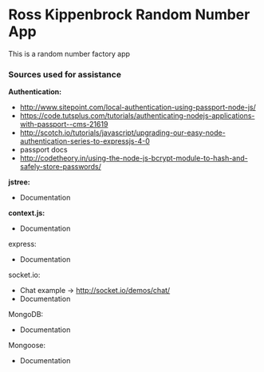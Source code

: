 # **Ross Kippenbrock Random Number App** #

This is a random number factory app


### **Sources used for assistance** ###
**Authentication:**
* http://www.sitepoint.com/local-authentication-using-passport-node-js/
* https://code.tutsplus.com/tutorials/authenticating-nodejs-applications-with-passport--cms-21619
* http://scotch.io/tutorials/javascript/upgrading-our-easy-node-authentication-series-to-expressjs-4-0
* passport docs
* http://codetheory.in/using-the-node-js-bcrypt-module-to-hash-and-safely-store-passwords/

**jstree:**
* Documentation

**context.js:**
* Documentation

express:
* Documentation

socket.io:
*  Chat example -> http://socket.io/demos/chat/
* Documentation

MongoDB:
* Documentation

Mongoose:
* Documentation